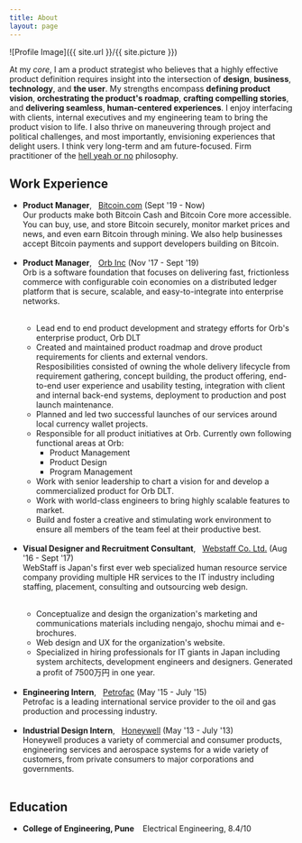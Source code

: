 ```yaml
---
title: About
layout: page
---
```

![Profile Image]({{ site.url }}/{{ site.picture }})

<p>At my <i>core</i>, I am a product strategist who believes that a highly effective product definition requires insight into the intersection of <b>design</b>, <b>business</b>, <b>technology</b>, and <b>the user</b>. My strengths encompass <b>defining product vision</b>, <b>orchestrating the product's roadmap</b>, <b>crafting compelling stories</b>, and <b>delivering seamless</b>, <b>human-centered experiences</b>. I enjoy interfacing with clients, internal executives and my engineering team to bring the product vision to life. I also thrive on maneuvering through project and political challenges, and most importantly, envisioning experiences that delight users. I think very long-term and am future-focused. Firm practitioner of the <a href="https://sivers.org/hellyeah">hell yeah or no</a> philosophy. </p>

<h2>Work Experience</h2>

<ul class="skill-list">
	<li><b>Product Manager</b>, &nbsp; <a href="https://www.bitcoin.com">Bitcoin.com</a> (Sept '19 - Now) <br> Our products make both Bitcoin Cash and Bitcoin Core more accessible. You can buy, use, and store Bitcoin securely, monitor market prices and news, and even earn Bitcoin through mining. We also help businesses accept Bitcoin payments and support developers building on Bitcoin.
	</li><br>
	<li><b>Product Manager</b>, &nbsp; <a href="https://imagine-orb.com">Orb Inc</a> (Nov '17 - Sept '19) <br> Orb is a software foundation that focuses on delivering fast, frictionless commerce with configurable coin economies on a distributed ledger platform that is secure, scalable, and easy-to-integrate into enterprise networks.
	</li><br>
		<ul>
			<li>Lead end to end product development and strategy efforts for Orb's enterprise product, Orb DLT </li>
			<li>Created and maintained product roadmap and drove product requirements for clients and external vendors.<br>Resposibilities consisted of owning the whole delivery lifecycle from requirement gathering, concept building, the product offering, end-to-end user experience and usability testing, integration with client and internal back-end systems, deployment to production and post launch maintenance.</li>
			<li>Planned and led two successful launches of our services around local currency wallet projects.</li>
			<li>Responsible for all product initiatives at Orb. Currently own following functional areas at Orb:
				<ul>
					<li>Product Management</li>
					<li>Product Design</li>
					<li>Program Management</li>
				</ul>
			</li>
			<li>Work with senior leadership to chart a vision for and develop a commercialized product for Orb DLT.</li>
			<li>Work with world-class engineers to bring highly scalable features to market.</li>
			<li>Build and foster a creative and stimulating work environment to ensure all members of the team feel at their productive best.</li>
		</ul><br>
	<li><b>Visual Designer and Recruitment Consultant</b>, &nbsp; <a href="https://www.webstaff.jp/">Webstaff Co. Ltd.</a> (Aug '16 - Sept '17) <br> WebStaff is Japan's first ever web specialized human resource service company providing multiple HR services to the IT industry including staffing, placement, consulting and outsourcing web design. </li><br>
		<ul>
			<li> Conceptualize and design the organization's marketing and communications materials including nengajo, shochu mimai and e-brochures.
			</li>
			<li> Web design and UX for the organization's website.
			</li>
			<li>Specialized in hiring professionals for IT giants in Japan including system architects, development engineers and designers. Generated a profit of 7500万円 in one year.</li>
		</ul><br>
	<li><b> Engineering Intern</b>, &nbsp; <a href="https://www.petrofac.com/en-gb/home/">Petrofac</a> (May '15 - July '15) <br> Petrofac is a leading international service provider to the oil and gas production and processing industry. </li><br>
	<li><b> Industrial Design Intern</b>, &nbsp; <a href="www.honeywell.com">Honeywell</a> (May '13 - July '13) <br> Honeywell produces a variety of commercial and consumer products, engineering services and aerospace systems for a wide variety of customers, from private consumers to major corporations and governments. </li><br>
</ul>

<h2>Education</h2>

<ul>
	<li><b>College of Engineering, Pune </b> &nbsp;&nbsp; Electrical Engineering, 8.4/10 </li>
</ul>
